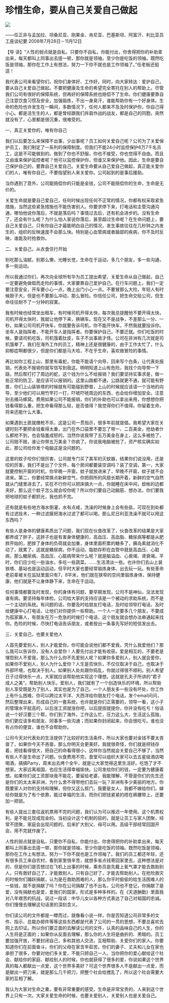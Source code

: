 # 珍惜生命，要从自己关爱自己做起
<img class="pv" src="https://api.visitor.plantree.me/visitor-badge/pv?namespace=plantree.me&key=renzhengfei-speeches/珍惜生命要从自己关爱自己做起.md">


——任正非与孟加拉、坦桑尼亚、刚果金、肯尼亚、巴基斯坦、阿富汗、利比亚员工座谈纪要
2008年7月28日－11月12日



【导  读】“人性的弱点就是自私，只要你不自私，你能付出，你舍得把你的补助拿出来，每天都叫上同事出去搓一顿，那你就是领袖，至少你是吃饭的领袖。既然吃饭是领袖，那你在工作上有想法，努力一下你不就也是工作领袖了。”任老板还挺逗！



我代表公司来看望你们，祝你们身体好、工作好。同时，向大家转达：爱护自己，要从自己关爱自己做起。不要把健康及生命的希望完全寄托在别人的帮助上。尽管我们公司有很好的保障系统，但再好的保障系统也赔偿不了生命。你们健康要靠自己注意饮食习惯及安全，加强锻炼，不出一身臭汗，谁能帮助你有一个好身体。生命的危险也许发生在一瞬间，多数情况下，任何人都来不及及时保护你，你自己得小心。都是活生生的人，都是曾经跟我们并肩作战的战友，都是自己的同胞，突然就没有了，心里都是很沉重，很难受的。

一、真正关爱你的，唯有你自己

我们以后要怎么来保障不出事，少出事呢？员工如何关爱自己呢？公司为了关爱保护员工，我们制定了一系列的保障制度。但我们不能24小时监控保护8万7千名员工，这是不可能做到的。做到了你也不舒服，你也不接受，你也觉得不自由。而且又由谁来保护监控者呢？他可以监控保护你，但谁又来保护他。因此，生命是要自己保护自己的，要靠自己关爱自己。关爱生命要从自己爱自己做起，真正能关爱你们的人，唯有你自己，不要指望别人来关爱你。公司起到的是事后援助。

当你遇到了意外，公司能赔偿你的只能是金钱，公司不能赔偿你的生命，生命是无价的。

关爱生命就是要自己爱自己，任何时候出现任何不正常的情况，你都有权采取紧急措施，当然这些紧急措施也不能伤害别人。你要求停下来，打电话和主管沟通沟通，哪怕他说你落后，不就是落后吗？事情过去后，还有机会进步的。没有生命了，还会有什么呢？为什么怕人家说你落后，甚至超过生命呢？在生命问题上，要自己关爱自己，只有你自己才最能明白自己的情况，发生事故往往在几秒钟之内发生的，组织的反映速度不会那么快。特别是心血管病或者脑部的疾病，你不及时反映，谁能及时抢救你。

二、关爱自己，从衣食住行开始

别吃那么油腻，别那么懒，光睡长觉，生命在于运动，多几个朋友，多一些沟通，多一些运动。

所以我通过你们，再次向全球所有华为员工提出希望，关爱生命从自己做起，自己一定要避免做铤而走险的事情，大家要靠自己爱护自己。在行车问题上，我们一定要注意安全，开车要小心一点，晚上出门小心一点。不要冒那么大险，年轻人有时候胆子大，但是也不要那么冲动，那么冒险。你信任公司，把生命交给公司，但生命往往耐不了一分钟的寂寞。

我有时候也经常坐出租车，有时候司机开得太快，每次我总提醒他不要开得太快，司机开得太快时，我就让他停下来，换辆车。现在又不是战争，不差那么一分、一秒。如果公司司机开快车，你就要告诉司机，你不能开快车，不然我就要投诉你。坐车人是指挥者，不能开车人是指挥者。你要保护自己，不要迁就。你们吃饭的时候，要请司机吃饭，司机饿着肚皮，车子不出事故才怪。公司在非洲有几次就是司机饿晕了。我们在海外工作的员工，精神上还是很健康的，由于工作太忙了，什么抑郁症啊都很少，但是你们都是马大哈，不在乎生命，喜欢做冒险的事情。

再比如你工程上山，那里有毒蛇，你能不能请个向导，回来写个白条，让代表处报销，代表处不报销你就写信写到我这。明明知道上山有危险，我找个向导带一下路，然后帮打打了周边的蛇，这个钱为什么不给报销？我们要坚持实事求是，做一些正常的防卫，是应该可以报销的。这里山路都不通，公路就更不通，就可能有野兽，你们上山装铁塔的时候就有可能碰到野兽，上山的时候就应该请一个当地的向导，至少他们可以用竹竿打一打，吓唬吓唬周边的东西，也会给你增加安全。注意别去捅马蜂窝。费用如果公司不能报销，你们的补助也可以拿出来用，你想想你把钱看得那么重，把生命看得那么轻，是否值得？我觉得你们不值得。你留着生命，将来还能什么大事。

如果遇到土匪就缴枪不杀，这是公司一贯指示，很多年前就提倡。我希望大家在关键时刻不要把金钱看得太重，出门在外口袋里不要忘了带一、二百美金，抢劫者什么都抢不到，也会恼羞成怒的。当然你说我带了五万美金在身上，这么多被抢了，公司赔不赔，谁让你带五万美金？你疯了。你说我电脑被抢了，资产核实确实如此，那公司给你发个电脑这是没问题的。

这里的蚊子咬你们很厉害，公司就专门买了美军的灭蚊器，结果你们说没用，还是咬的厉害。我们不是出了个文件，每个房间都要装空调吗？装了空调，第一，大家就要控制开窗的时机，你早晚一开窗，蚊子就放进来了，早晚不开窗，蚊子就不会进来。第二，你要经常换点新鲜空气，你把厕所的风扇长期开着，新鲜的空气自然就从门缝里进去了。实在不行你可以把床搞大一点，你就睡在床中间，蚊帐的边都夹好，那么这个蚊子怎么就会咬你呢？所以你们要自己动脑筋、想办法，你们要我把地球的蚊子都抓光，我也抓不完。

还有就是有些地方海水倒灌，水有点咸，洗澡的时候身上会有些盐，可现在到处都有过滤技术，一种过滤膜把海水过滤了都可以喝，那么尼日利亚洗澡不就可以用这东西吗？

有些人是身体的健康素质出了问题，我们现在伙食改革了，伙食改革的结果是大家都养成了胖子，这胖子也是有害身体健康的，高血压、高血脂、糖尿病等都是从肥胖开始的，肥胖了身体的负荷就会加重，身体里面积累的糖多了，胰岛素就消化不动了，就累了，这就是糖尿病，你不运动，脂肪存积在血管中就是高血压、心脏病，那么糖尿病、高血压、心脏病带来什么呢？就是脑溢血、心衰竭、肾衰竭。平时，你们应少吃一些油水，多吃一些蔬菜。……生活清淡一些。也许你们去山上装铁塔、基站也是运动运动，但平时大家也要经常锻炼身体、出去玩一玩。有些革命老前辈被关在监狱里面只有7，8平米，他们就在狭窄的空间里锻炼身体，保持健康，他们就是不让身体静下来，生命在于运动。

任何事情都要及时发现，你的身体有问题，要早期发现，公司不是神仙，没法发现谁有病。要坚持每年体检。公司给大家的支持应该是一个被动的求助系统，而不是一个主动的系统。有问题的话，你要及时给朋友打电话，及时给领导打电话，及时给健康中心打电话，让他们对你提供一些帮助。一个人一定要多几个朋友，不要成为孤家寡人，有朋友在万一危急的时候打个电话，这个朋友就会想办法串通起来找你。危险的时候，尽快打电话告诉朋友，或者按出一条事先写好的短信发出去。

三、关爱自己，也要关爱他人

人首先要爱别人，别人才能爱你。你可能会说他们都不爱我，凭什么我爱他们？那么我可以告诉你，没有人会爱你！人要先付出才能有收获。爱是相互的，不要老是埋怨别人不爱我，那么为什么你不先爱别人呢？如果你多爱别人，别人就会爱你，如果你不爱别人，别人为什么爱你？人生是否快乐，不仅仅取决于自己，也取决于外部环境，也取决于别人。如果别人处处跟你捣乱，你就过得很不顺利。别人希望日子过得快乐一点，大家就应该帮助他实现这个理想。这就是孔夫子所讲的“君子成人之美”。帮助别人快乐，爱别人，我们就有了一个创造快乐的环境，所以帮助别人享受既是为了别人，其实也是为了自己。一个人朋友多一些没有坏处，你工作上有什么困难，你可以跨过太平洋、大西洋给你朋友打个电话，发个email问问，然后整理出来，形成自己的一套系统，也许就是你们正需要的，领导一看，这小子的管理水平挺高的，以后涨工资就涨你吧，以后提拔就提你，你并没有吃亏！俗话说一个好汉要三个帮，你们到了海外，工作这么忙，压力这么大，生活这么孤独，你们更应该多和朋友、同事多一些沟通；而如果你封闭起来，你会很吃亏。谁也没有占你的便宜，谁也不会帮助你。

公司今天对代表处的生活提供了比较好的生活条件，所以大家也要对金钱不要太吝啬了，如果你今天不吝啬，那么你明天会更美好。我就很奇怪，你们就是把钱存着，把钱看得很大，把自己的命看得很小，这样你当然就会关爱自己不够了，当然有些人不是生命出了问题。伙食费用不完，食堂可以组织大家可以去五星级酒店喝喝酒，搞搞Party，周末出去烤个全牛，就是让大家觉得这里生活好。吃饱了才不想家。大家远离祖国，也应生活得幸福愉快。公司发给你们的钱，一定要为健康着想。如果你们说工资那块我不能花，要留给老婆，我能理解，不管是你们的先生还是你们的太太来非洲，为什么舍不得带他们去玩一玩？非洲有多少美丽的地方。你既要家人对你的支持和理解，但你又这么抠门，我要是女人，我都不嫁给你们，嫁给你就是为了有个依靠，能过幸福的生活，而你们把钱紧紧的捂在裤腰带上，还要加一把锁。

有些人提出三套往返机票用不完的问题，我们认为可以推迟一年使用。这个机票权利，是不能兑现成现金的。当初设计这个机制的目的，就是让员工与家人团聚，经常不团聚，家庭会出现问题的。后来扩大到父、母可以用。高级干部经常回国开会，用不完就作废了。

人性的弱点就是自私，只要你不自私，你能付出，你舍得把你的补助拿出来，每天都叫上同事出去搓一顿，那你就是领袖，至少你是吃饭的领袖。既然吃饭是领袖，那你在工作上有想法，努力一下你不就也是工作领袖了。我们的员工都还年轻，还有很多员工来自农村，看到家里很辛苦，就想多省点钱寄回家里去，这种想法是对的，但是你们是否想过在飞机上出事的时候，乘务员是先戴上氧气罩才能去救助别人，只有救好自己了，才能救别人。只有自己好了，才能去帮助别人。在抢险救灾的时候你们踊跃捐献，认为是在救助困难的人，那么你平时偷偷的给生活困难人的一些钱，就不是捐献了吗？你在公司捐献了也不出名，公司也不登记，你捐献了是爱，没有捐献也是爱，爱我们的国家，形式是多种多样的。在《天道酬勤》里面我对八年艰苦的抗战，说过一段话：中华儿女以各种方式表达了自己对祖国的忠诚。你们慢慢去理解这句话里的深刻含义。

你们读公司的文件都是一瞟而过，就像看小说一样，你是否知道公司非常多的文件、指示、总裁办邮件等等这些东西都是代表了公司的一贯的思想，不要总喜欢去网上去印证。所以你们要正面的去解读公司的文件，认真的品味自己的人生，你的人生将是正面的；如果你从反面去理解，那么你的人生将是曲折的、黑暗的。员工要加强开放，不要封闭自己，多和其他人交流，互相帮助、关爱你们的家人。你要知道你们在前面奋斗，你们的父母在家含辛茹苦，你们的妻子、丈夫和儿女在家也承担了很多，你要对他们多关爱，不能只顾自己一人。当你把你的爱心献给这个社会、献给你的家庭、献给别人的时候，你也就获得了很多的爱，你说如果这个世界真的每人都献出一点爱，这个世界多美好？可这个世界很多人不是献出一点爱，而是献出一把刀来，就是那么几千把刀，把整个社会给搅乱了，所以这个社会需要大家的互相了解。

我认为大家对生命之重，要有非常重要的感受。生命是非常宝贵的，人来到这个世界上只有一次。大家关爱生命的时候，也要关爱别人，关爱别人也是关爱自己。
